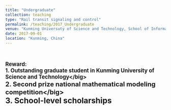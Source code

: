 ```yaml
---
title: "Undergraduate"
collection: teaching
type: "Rail transit signaling and control"
permalink: /teaching/2017_Undergraduate
venue: "Kunming Universuty of Science and Technology, School of Information Engineering and Automatization "
date: 2017-09-01
location: "Kunming, China"
---
```

\
\
<strong><big>Reward:</big></strong>\
<strong><big>1. Outstanding graduate student in Kunming University of Science and Technology\</big></strong>\
<strong><big>2. Second prize national mathematical modeling competition\</big></strong>\
<strong><big>3. School-level scholarships</big></strong>
